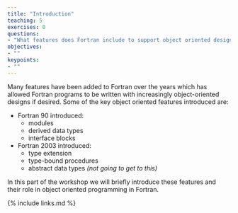 ```yaml
---
title: "Introduction"
teaching: 5
exercises: 0
questions:
- "What features does Fortran include to support object oriented design?"
objectives:
- ""
keypoints:
- ""
---
```


Many features have been added to Fortran over the years which has allowed Fortran programs to be written with increasingly object-oriented designs if desired. Some of the key object oriented features introduced are:

* Fortran 90 introduced:
  * modules
  * derived data types
  * interface blocks
* Fortran 2003 introduced:
  * type extension
  * type-bound procedures
  * abstract data types *(not going to get to this)*
  
In this part of the workshop we will briefly introduce these features and their role in object oriented programming in Fortran.

{% include links.md %}

